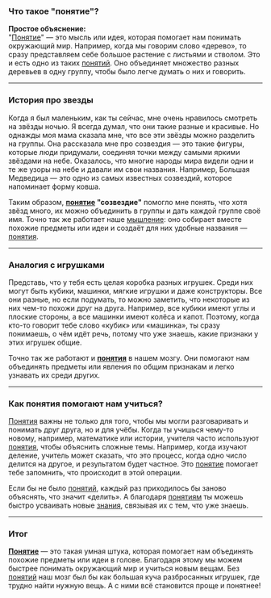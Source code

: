 ### Что такое "понятие"?

**Простое объяснение:**  
"[Понятие](Понятие.md)" — это мысль или идея, которая помогает нам понимать окружающий мир. Например, когда мы говорим слово «дерево», то сразу представляем себе большое растение с листьями и стволом. Это и есть одно из таких [понятий](Понятие.md). Оно объединяет множество разных деревьев в одну группу, чтобы было легче думать о них и говорить.

---

### История про звезды

Когда я был маленьким, как ты сейчас, мне очень нравилось смотреть на звёзды ночью. Я всегда думал, что они такие разные и красивые. Но однажды моя мама сказала мне, что все эти звёзды можно разделить на группы. Она рассказала мне про созвездия — это такие фигуры, которые люди придумали, соединяя точки между самыми яркими звёздами на небе. Оказалось, что многие народы мира видели одни и те же узоры на небе и давали им свои названия. Например, Большая Медведица — это одно из самых известных созвездий, которое напоминает форму ковша.

Таким образом, **[понятие](Понятие.md) "созвездие"** помогло мне понять, что хотя звёзд много, их можно объединить в группы и дать каждой группе своё имя. Точно так же работает наше [мышление](Мышление.md): оно собирает вместе похожие предметы или идеи и создаёт для них удобные названия — [понятия](Понятие.md).

---

### Аналогия с игрушками

Представь, что у тебя есть целая коробка разных игрушек. Среди них могут быть кубики, машинки, мягкие игрушки и даже конструкторы. Все они разные, но если подумать, то можно заметить, что некоторые из них чем-то похожи друг на друга. Например, все кубики имеют углы и плоские стороны, а все машинки имеют колёса и капот. Поэтому, когда кто-то говорит тебе слово «кубик» или «машинка», ты сразу понимаешь, о чём идёт речь, потому что уже знаешь, какие признаки у этих игрушек общие.

Точно так же работают и **[понятия](Понятие.md)** в нашем мозгу. Они помогают нам объединять предметы или явления по общим признакам и легко узнавать их среди других.

---

### Как понятия помогают нам учиться?

[Понятия](Понятие.md) важны не только для того, чтобы мы могли разговаривать и понимать друг друга, но и для учёбы. Когда ты учишься чему-то новому, например, математике или истории, учителя часто используют [понятия](Понятие.md), чтобы объяснить сложные темы. Например, когда изучают деление, учитель может сказать, что это процесс, когда одно число делится на другое, и результатом будет частное. Это [понятие](Понятие.md) помогает тебе запомнить, что происходит в этой операции.

Если бы не было [понятий](Понятие.md), каждый раз приходилось бы заново объяснять, что значит «делить». А благодаря [понятиям](Понятие.md) ты можешь быстро усваивать новые [знания](Знание.md), связывая их с тем, что уже знаешь.

---

### Итог

**[Понятие](Понятие.md)** — это такая умная штука, которая помогает нам объединять похожие предметы или идеи в голове. Благодаря этому мы можем быстрее понимать окружающий мир и учиться новым вещам. Без [понятий](Понятие.md) наш мозг был бы как большая куча разбросанных игрушек, где трудно найти нужную вещь. А с ними всё становится проще и понятнее!